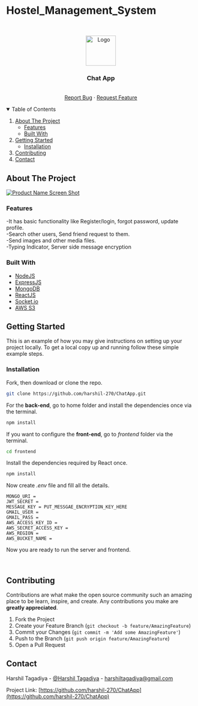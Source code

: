 # Hostel_Management_System

<!-- PROJECT LOGO -->
<br />
<p align="center">
  <a href="https://github.com/othneildrew/Best-README-Template">
    <img src="images/logo.ico" alt="Logo" width="80" height="80">
  </a>

  <h3 align="center">Chat App</h3>

  <p align="center">
    <br />
    <a href="https://github.com/harshil-270/ChatApp/issues">Report Bug</a>
    ·
    <a href="https://github.com/harshil-270/ChatApp/issues">Request Feature</a>
  </p>
</p>



<!-- TABLE OF CONTENTS -->
<details open="open">
  <summary>Table of Contents</summary>
  <ol>
    <li>
      <a href="#about-the-project">About The Project</a>
      <ul>
        <li><a href="#features">Features</a></li>
        <li><a href="#built-with">Built With</a></li>
      </ul>
    </li>
    <li>
      <a href="#getting-started">Getting Started</a>
      <ul>
        <li><a href="#installation">Installation</a></li>
      </ul>
    </li>
    <li><a href="#contributing">Contributing</a></li>
    <li><a href="#contact">Contact</a></li>
  </ol>
</details>



<!-- ABOUT THE PROJECT -->
## About The Project

[![Product Name Screen Shot][product-screenshot]](https://raw.githubusercontent.com/harshil-270/ChatApp/main/images/screenshot.PNG)

### Features

-It has basic functionality like Register/login, forgot password, update profile.<br />
-Search other users, Send friend request to them.<br />
-Send images and other media files.<br />
-Typing Indicator, Server side message encryption<br />

### Built With

* [NodeJS](https://nodejs.org/en/)
* [ExpressJS](https://expressjs.com/)
* [MongoDB](https://www.mongodb.com/1)
* [ReactJS](https://reactjs.org/)
* [Socket.io](https://socket.io/)
* [AWS S3](https://aws.amazon.com/s3/)


<!-- GETTING STARTED -->
## Getting Started

This is an example of how you may give instructions on setting up your project locally.
To get a local copy up and running follow these simple example steps.

### Installation


Fork, then download or clone the repo.
```bash
git clone https://github.com/harshil-270/ChatApp.git
```

For the **back-end**, go to home folder and install the dependencies once via the terminal.
```bash
npm install
```


If you want to configure the **front-end**, go to *frontend* folder via the terminal.

```bash
cd frontend
```

Install the dependencies required by React once.
```bash
npm install
```

Now create *.env* file and fill all the details.
```env
MONGO_URI = 
JWT_SECRET = 
MESSAGE_KEY = PUT_MESSGAE_ENCRYPTION_KEY_HERE
GMAIL_USER = 
GMAIL_PASS = 
AWS_ACCESS_KEY_ID = 
AWS_SECRET_ACCESS_KEY = 
AWS_REGION = 
AWS_BUCKET_NAME = 
```

Now you are ready to run the server and frontend.

<br />

<!-- CONTRIBUTING -->
## Contributing

Contributions are what make the open source community such an amazing place to be learn, inspire, and create. Any contributions you make are **greatly appreciated**.

1. Fork the Project
2. Create your Feature Branch (`git checkout -b feature/AmazingFeature`)
3. Commit your Changes (`git commit -m 'Add some AmazingFeature'`)
4. Push to the Branch (`git push origin feature/AmazingFeature`)
5. Open a Pull Request


<!-- CONTACT -->
## Contact

Harshil Tagadiya - [@Harshil Tagadiya](https://www.linkedin.com/in/harshil-tagadiya/) - harshiltagadiya@gmail.com

Project Link: [https://github.com/harshil-270/ChatApp](https://github.com/harshil-270/ChatApp)




<!-- MARKDOWN LINKS & IMAGES -->
<!-- https://www.markdownguide.org/basic-syntax/#reference-style-links -->
[product-screenshot]: images/screenshot.PNG
